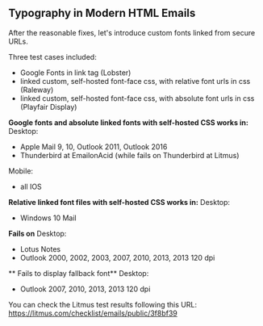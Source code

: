 ## Typography in Modern HTML Emails

After the reasonable fixes, let's introduce custom fonts linked from secure URLs.

Three test cases included:
- Google Fonts in link tag (Lobster)
- linked custom, self-hosted font-face css, with relative font urls in css (Raleway)
- linked custom, self-hosted font-face css, with absolute font urls in css (Playfair Display)

**Google fonts and absolute linked fonts with self-hosted CSS works in:**
Desktop:
- Apple Mail 9, 10, Outlook 2011, Outlook 2016
- Thunderbird at EmailonAcid (while fails on Thunderbird at Litmus)

Mobile:
- all IOS

**Relative linked font files with self-hosted CSS works in:**
Desktop:
- Windows 10 Mail

**Fails on**
Desktop:
- Lotus Notes
- Outlook 2000, 2002, 2003, 2007, 2010, 2013, 2013 120 dpi

** Fails to display fallback font**
Desktop:
- Outlook 2007, 2010, 2013, 2013 120 dpi

You can check the Litmus test results following this URL:
https://litmus.com/checklist/emails/public/3f8bf39